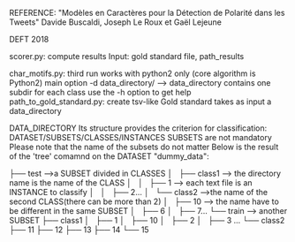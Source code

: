 REFERENCE:
"Modèles en Caractères pour la Détection de Polarité dans les Tweets"
Davide Buscaldi, Joseph Le Roux et Gaël Lejeune

DEFT 2018

scorer.py:	compute results
		Input: gold standard file, path_results

char_motifs.py: third run
		works with python2 only (core algorithm is Python2)
		main option -d data_directory/
		--> data_directory contains one subdir for each class
 		use the -h option to get help
path_to_gold_standard.py: create tsv-like Gold standard
		takes as input a data_directory

DATA_DIRECTORY
	Its structure provides the criterion for classification:
	DATASET/SUBSETS/CLASSES/INSTANCES
	SUBSETS are not mandatory
	Please note that the name of the subsets do not matter
	Below is the result of the 'tree' comamnd on the DATASET "dummy_data":

├── test -->a SUBSET divided in CLASSES
│   ├── class1 --> the directory name is the name of the CLASS
│   │   ├── 1 --> each text file is an INSTANCE to classify
│   │   ├── 2... 
│   └── class2 -->the name of the second CLASS(there can be more than 2)
│       ├── 10 --> the name have to be different in the same SUBSET
│       ├── 6
│       ├── 7...
└── train --> another SUBSET
    ├── class1
    │   ├── 1
    │   ├── 10
    │   ├── 2
    │   ├── 3 ...
    └── class2
        ├── 11
        ├── 12
        ├── 13
        ├── 14
        └── 15
